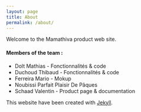 ```yaml
---
layout: page
title: About
permalink: /about/
---
```


Welcome to the Mamathiva product web site.  

#### Members of the team : 

* Dolt Mathias - Fonctionnalités & code
* Duchoud Thibaud - Fonctionnalités & code
* Ferreira Mario - Mokup
* Noubissi Parfait Plaisir De Pâques
* Schaad Valentin - Product page & documentation


This website have been created with [Jekyll](http://jekyllrb.com/).
